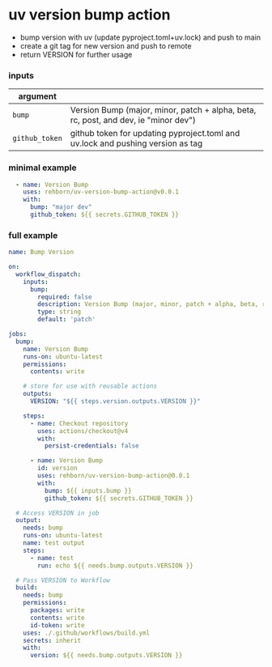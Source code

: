 # uv version bump action

- bump version with uv (update pyproject.toml+uv.lock) and push to main
- create a git tag for new version and push to remote
- return VERSION for further usage

### inputs
|argument||
|---|---|
|`bump`|Version Bump (major, minor, patch + alpha, beta, rc, post, and dev, ie "minor dev")|
|`github_token`|github token for updating pyproject.toml and uv.lock and pushing version as tag|

### minimal example
```yaml
  - name: Version Bump
    uses: rehborn/uv-version-bump-action@v0.0.1
    with:
      bump: "major dev"
      github_token: ${{ secrets.GITHUB_TOKEN }}
```


### full example
```yaml
name: Bump Version

on:
  workflow_dispatch:
    inputs:
      bump:
        required: false
        description: Version Bump (major, minor, patch + alpha, beta, rc, post, and dev)
        type: string
        default: 'patch'

jobs:
  bump:
    name: Version Bump
    runs-on: ubuntu-latest
    permissions:
      contents: write

    # store for use with reusable actions
    outputs:
      VERSION: "${{ steps.version.outputs.VERSION }}"

    steps:
      - name: Checkout repository
        uses: actions/checkout@v4
        with:
          persist-credentials: false

      - name: Version Bump
        id: version
        uses: rehborn/uv-version-bump-action@0.0.1
        with:
          bump: ${{ inputs.bump }}
          github_token: ${{ secrets.GITHUB_TOKEN }}

  # Access VERSION in job
  output:
    needs: bump
    runs-on: ubuntu-latest
    name: test output
    steps:
      - name: test
        run: echo ${{ needs.bump.outputs.VERSION }}

  # Pass VERSION to Workflow
  build:
    needs: bump
    permissions:
      packages: write
      contents: write
      id-token: write
    uses: ./.github/workflows/build.yml
    secrets: inherit
    with:
      version: ${{ needs.bump.outputs.VERSION }}
```